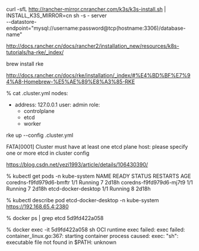 curl -sfL http://rancher-mirror.cnrancher.com/k3s/k3s-install.sh | INSTALL_K3S_MIRROR=cn sh -s - server \
--datastore-endpoint="mysql://username:password@tcp(hostname:3306)/database-name"

http://docs.rancher.cn/docs/rancher2/installation_new/resources/k8s-tutorials/ha-rke/_index/


brew install rke

http://docs.rancher.cn/docs/rke/installation/_index/#%E4%BD%BF%E7%94%A8-Homebrew-%E5%AE%89%E8%A3%85-RKE

 % cat .cluster.yml
nodes:
  - address: 127.0.0.1
    user: admin
    role:
      - controlplane
      - etcd
      - worker


rke up --config  .cluster.yml

FATA[0001] Cluster must have at least one etcd plane host: please specify one or more etcd in cluster config

https://blog.csdn.net/yezi1993/article/details/106430390/

 % kubectl get pods -n kube-system
NAME                                     READY   STATUS    RESTARTS   AGE
coredns-f9fd979d6-bmftr                  1/1     Running   7          2d18h
coredns-f9fd979d6-mj7t9                  1/1     Running   7          2d18h
etcd-docker-desktop                      1/1     Running   8          2d18h

 % kubectl describe pod etcd-docker-desktop   -n kube-system
https://192.168.65.4:2380

 % docker ps | grep etcd
 5d9fd422a058

 % docker exec -it 5d9fd422a058 sh
OCI runtime exec failed: exec failed: container_linux.go:367: starting container process caused: exec: "sh": executable file not found in $PATH: unknown



